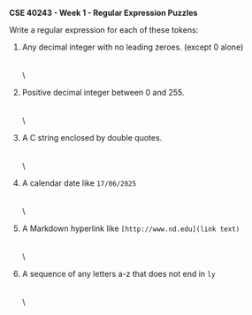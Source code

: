 **CSE 40243 - Week 1 - Regular Expression Puzzles**

Write a regular expression for each of these tokens:

1. Any decimal integer with no leading zeroes.  (except 0 alone)\
\
\
\

2. Positive decimal integer between 0 and 255.\
\
\
\

3. A C string enclosed by double quotes.\
\
\
\

4. A calendar date like `17/06/2025`\
\
\
\

5. A Markdown hyperlink like `[http://www.nd.edu](link text)`\
\
\
\

6. A sequence of any letters a-z that does not end in `ly`\
\
\
\

